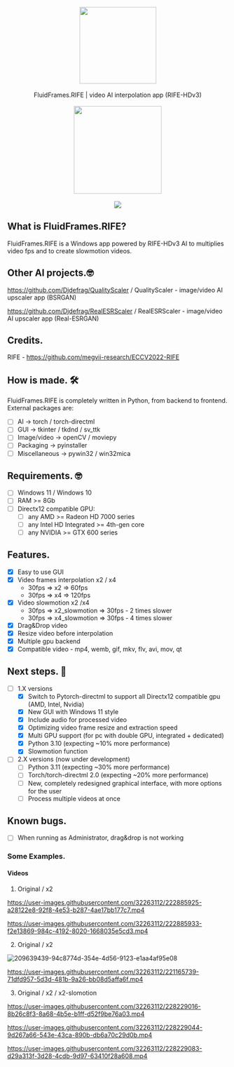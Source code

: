 <div align="center">
    <br>
    <img src="https://user-images.githubusercontent.com/32263112/216588514-0ad68175-c65e-47ee-9ca8-d163572d9be9.png" width="175"> </a> 
    <br><br>FluidFrames.RIFE | video AI interpolation app (RIFE-HDv3) <br><br>
    <a href="https://jangystudio.itch.io/fluidframesrife">
         <img src="https://user-images.githubusercontent.com/86362423/162710522-c40c4f39-a6b9-48bc-84bc-1c6b78319f01.png" width="200">
    </a>
</div>
<br>
<div align="center">
    <img src="https://user-images.githubusercontent.com/32263112/228229326-97f96276-350a-4089-88c5-785730c724d5.PNG"> </a> 
</div>


## What is FluidFrames.RIFE?
FluidFrames.RIFE is a Windows app powered by RIFE-HDv3 AI to multiplies video fps and to create slowmotion videos.

## Other AI projects.🤓

https://github.com/Djdefrag/QualityScaler / QualityScaler - image/video AI upscaler app (BSRGAN)

https://github.com/Djdefrag/RealESRScaler / RealESRScaler - image/video AI upscaler app (Real-ESRGAN)

## Credits.

RIFE - https://github.com/megvii-research/ECCV2022-RIFE

## How is made. 🛠

FluidFrames.RIFE is completely written in Python, from backend to frontend. 
External packages are:
- [ ] AI  -> torch / torch-directml
- [ ] GUI -> tkinter / tkdnd / sv_ttk
- [ ] Image/video -> openCV / moviepy
- [ ] Packaging   -> pyinstaller
- [ ] Miscellaneous -> pywin32 / win32mica

## Requirements. 🤓
- [ ] Windows 11 / Windows 10
- [ ] RAM >= 8Gb
- [ ] Directx12 compatible GPU:
    - [ ] any AMD >= Radeon HD 7000 series
    - [ ] any Intel HD Integrated >= 4th-gen core
    - [ ] any NVIDIA >=  GTX 600 series

## Features.

- [x] Easy to use GUI
- [x] Video frames interpolation x2 / x4
   - 30fps => x2 => 60fps
   - 30fps => x4 => 120fps
 - [x] Video slowmotion x2 /x4
   - 30fps => x2_slowmotion => 30fps - 2 times slower
   - 30fps => x4_slowmotion => 30fps - 4 times slower
- [x] Drag&Drop video
- [x] Resize video before interpolation
- [x] Multiple gpu backend
- [x] Compatible video  - mp4, wemb, gif, mkv, flv, avi, mov, qt 

## Next steps. 🤫
- [ ] 1.X versions
    - [x] Switch to Pytorch-directml to support all Directx12 compatible gpu (AMD, Intel, Nvidia)
    - [x] New GUI with Windows 11 style
    - [x] Include audio for processed video
    - [x] Optimizing video frame resize and extraction speed
    - [x] Multi GPU support (for pc with double GPU, integrated + dedicated)
    - [x] Python 3.10 (expecting ~10% more performance)
    - [x] Slowmotion function
- [ ] 2.X versions (now under development)
    - [ ] Python 3.11 (expecting ~30% more performance)
    - [ ] Torch/torch-directml 2.0 (expecting ~20% more performance)
    - [ ] New, completely redesigned graphical interface, with more options for the user
    - [ ] Process multiple videos at once

## Known bugs.
- [ ] When running as Administrator, drag&drop is not working

### Some Examples.
#### Videos

1. Original / x2

https://user-images.githubusercontent.com/32263112/222885925-a28122e8-92f8-4e53-b287-4ae17bb177c7.mp4

https://user-images.githubusercontent.com/32263112/222885933-f2e13869-984c-4192-8020-1668035e5cd3.mp4

2. Original / x2

![209639439-94c8774d-354e-4d56-9123-e1aa4af95e08](https://user-images.githubusercontent.com/32263112/221165591-3a0fb780-3ba8-4cf5-8405-fc83eb58ee66.gif)

https://user-images.githubusercontent.com/32263112/221165739-71dfd957-5d3d-481b-9a26-bb08d5affa6f.mp4

3. Original / x2 / x2-slomotion

https://user-images.githubusercontent.com/32263112/228229016-8b26c8f3-8a68-4b5e-b1ff-d52f9be76a03.mp4

https://user-images.githubusercontent.com/32263112/228229044-9d267a66-543e-43ca-890b-db6a70c29d0b.mp4

https://user-images.githubusercontent.com/32263112/228229083-d29a313f-3d28-4cdb-9d97-63410f28a608.mp4




